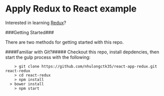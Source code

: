 # Apply Redux to React example

Interested in learning [Redux](https://www.udemy.com/react-redux/)?

###Getting Started###

There are two methods for getting started with this repo.

####Familiar with Git?#####
Checkout this repo, install depdencies, then start the gulp process with the following:

```
	> git clone https://github.com/nhulongctk35/react-app-redux.git react-redux
	> cd react-redux
	> npm install
  > bower install
	> npm start
```